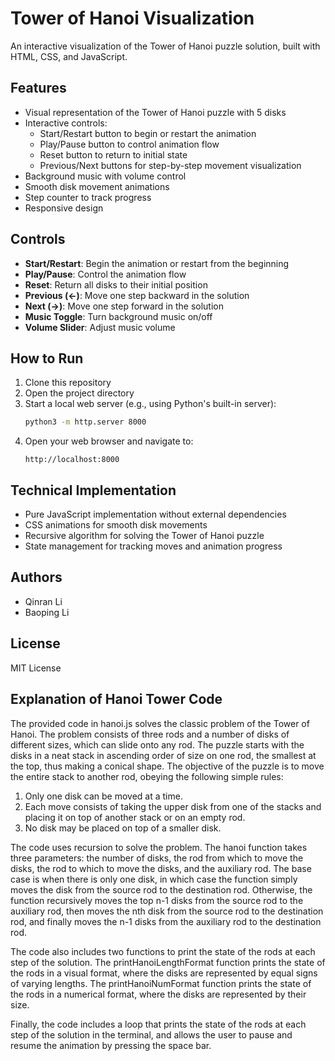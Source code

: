 # Tower of Hanoi Visualization

An interactive visualization of the Tower of Hanoi puzzle solution, built with HTML, CSS, and JavaScript.

## Features

- Visual representation of the Tower of Hanoi puzzle with 5 disks
- Interactive controls:
  - Start/Restart button to begin or restart the animation
  - Play/Pause button to control animation flow
  - Reset button to return to initial state
  - Previous/Next buttons for step-by-step movement visualization
- Background music with volume control
- Smooth disk movement animations
- Step counter to track progress
- Responsive design

## Controls

- **Start/Restart**: Begin the animation or restart from the beginning
- **Play/Pause**: Control the animation flow
- **Reset**: Return all disks to their initial position
- **Previous (←)**: Move one step backward in the solution
- **Next (→)**: Move one step forward in the solution
- **Music Toggle**: Turn background music on/off
- **Volume Slider**: Adjust music volume

## How to Run

1. Clone this repository
2. Open the project directory
3. Start a local web server (e.g., using Python's built-in server):
   ```bash
   python3 -m http.server 8000
   ```
4. Open your web browser and navigate to:
   ```
   http://localhost:8000
   ```

## Technical Implementation

- Pure JavaScript implementation without external dependencies
- CSS animations for smooth disk movements
- Recursive algorithm for solving the Tower of Hanoi puzzle
- State management for tracking moves and animation progress

## Authors

- Qinran Li
- Baoping Li

## License

MIT License

## Explanation of Hanoi Tower Code

The provided code in hanoi.js solves the classic problem of the Tower of Hanoi. The problem consists of three rods and a number of disks of different sizes, which can slide onto any rod. The puzzle starts with the disks in a neat stack in ascending order of size on one rod, the smallest at the top, thus making a conical shape. The objective of the puzzle is to move the entire stack to another rod, obeying the following simple rules:

1. Only one disk can be moved at a time.
2. Each move consists of taking the upper disk from one of the stacks and placing it on top of another stack or on an empty rod.
3. No disk may be placed on top of a smaller disk.

The code uses recursion to solve the problem. The hanoi function takes three parameters: the number of disks, the rod from which to move the disks, the rod to which to move the disks, and the auxiliary rod. The base case is when there is only one disk, in which case the function simply moves the disk from the source rod to the destination rod. Otherwise, the function recursively moves the top n-1 disks from the source rod to the auxiliary rod, then moves the nth disk from the source rod to the destination rod, and finally moves the n-1 disks from the auxiliary rod to the destination rod.

The code also includes two functions to print the state of the rods at each step of the solution. The printHanoiLengthFormat function prints the state of the rods in a visual format, where the disks are represented by equal signs of varying lengths. The printHanoiNumFormat function prints the state of the rods in a numerical format, where the disks are represented by their size.

Finally, the code includes a loop that prints the state of the rods at each step of the solution in the terminal, and allows the user to pause and resume the animation by pressing the space bar.
